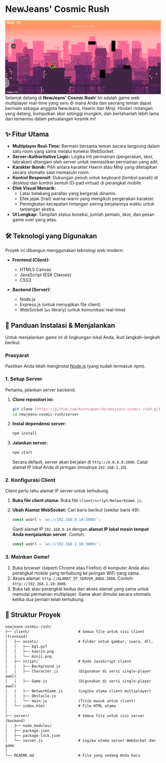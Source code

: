 # NewJeans' Cosmic Rush

<img src="https://raw.githubusercontent.com/Kurniawanrzk/newjeans-cosmic-rush/refs/heads/main/image.png"></img>
Selamat datang di **NewJeans' Cosmic Rush**! Ini adalah game web multiplayer real-time yang seru di mana Anda dan seorang teman dapat bermain sebagai anggota NewJeans, Haerin dan Minji. Hindari rintangan yang datang, kumpulkan skor setinggi mungkin, dan bertahanlah lebih lama dari temanmu dalam petualangan kosmik ini!

## ✨ Fitur Utama

* **Multiplayer Real-Time:** Bermain bersama teman secara langsung dalam satu room yang sama melalui koneksi WebSocket.
* **Server-Authoritative Logic:** Logika inti permainan (pergerakan, skor, tabrakan) ditangani oleh server untuk memastikan permainan yang adil.
* **Karakter Ikonik:** Pilih antara karakter Haerin atau Minji yang ditetapkan secara otomatis saat memasuki room.
* **Kontrol Responsif:** Dukungan penuh untuk keyboard (tombol panah) di desktop dan kontrol sentuh (D-pad virtual) di perangkat mobile.
* **Efek Visual Menarik:**
    * Latar belakang parallax yang bergerak dinamis.
    * Efek jejak (trail) warna-warni yang mengikuti pergerakan karakter.
    * Peningkatan kecepatan rintangan seiring berjalannya waktu untuk tantangan ekstra.
* **UI Lengkap:** Tampilan status koneksi, jumlah pemain, skor, dan pesan game over yang jelas.

## 🛠️ Teknologi yang Digunakan

Proyek ini dibangun menggunakan teknologi web modern:

* **Frontend (Client):**
    * HTML5 Canvas
    * JavaScript (ES6 Classes)
    * CSS3

* **Backend (Server):**
    * Node.js
    * Express.js (untuk menyajikan file client)
    * WebSocket (`ws` library) (untuk komunikasi real-time)

## 🚀 Panduan Instalasi & Menjalankan

Untuk menjalankan game ini di lingkungan lokal Anda, ikuti langkah-langkah berikut.

### Prasyarat

Pastikan Anda telah menginstal [Node.js](https://nodejs.org/) (yang sudah termasuk npm).

### 1. Setup Server

Pertama, jalankan server backend.

1.  **Clone repositori ini:**
    ```bash
    git clone [https://github.com/Kurniawanrzk/newjeans-cosmic-rush.git](https://github.com/Kurniawanrzk/newjeans-cosmic-rush.git)
    cd newjeans-cosmic-rush/server
    ```

2.  **Instal dependensi server:**
    ```bash
    npm install
    ```

3.  **Jalankan server:**
    ```bash
    npm start
    ```
    Secara default, server akan berjalan di `http://0.0.0.0:3000`. Catat alamat IP lokal Anda di jaringan (misalnya `192.168.1.10`).

### 2. Konfigurasi Client

Client perlu tahu alamat IP server untuk terhubung.

1.  **Buka file client utama:**
    Buka file `client/script/NetworkGame.js`.

2.  **Ubah Alamat WebSocket:**
    Cari baris berikut (sekitar baris 49):
    ```javascript
    const wsUrl = `ws://192.168.0.14:3000/`;
    ```
    Ganti alamat IP `192.168.0.14` dengan **alamat IP lokal mesin tempat Anda menjalankan server**. Contoh:
    ```javascript
    const wsUrl = `ws://192.168.1.10:3000/`;
    ```

### 3. Mainkan Game!

1.  Buka browser (seperti Chrome atau Firefox) di komputer Anda atau perangkat mobile yang terhubung ke jaringan WiFi yang sama.
2.  Akses alamat: `http://ALAMAT_IP_SERVER_ANDA:3000`. Contoh: `http://192.168.1.10:3000`.
3.  Buka tab atau perangkat kedua dan akses alamat yang sama untuk memulai permainan multiplayer. Game akan dimulai secara otomatis ketika dua pemain telah terhubung.

## 📁 Struktur Proyek

```
newjeans-cosmic-rush/
├── client/                      # Semua file untuk sisi client (frontend)
│   ├── assets/                  # Folder untuk gambar, suara, dll.
│   │   ├── bg1.gif
│   │   ├── haerin.png
│   │   └── minji.png
│   ├── script/                  # Kode JavaScript client
│   │   ├── Background.js
│   │   ├── Character.js         (Digunakan di versi single-player awal)
│   │   ├── Game.js              (Digunakan di versi single-player awal)
│   │   ├── NetworkGame.js       (Logika utama client multiplayer)
│   │   ├── Obstacle.js
│   │   └── main.js              (Titik masuk untuk client)
│   └── index.html               # File HTML utama
│
├── server/                      # Semua file untuk sisi server (backend)
│   ├── node_modules/
│   ├── package.json
│   ├── package-lock.json
│   └── server.js                # Logika utama server WebSocket dan game
│
└── README.md                    # File yang sedang Anda baca
```
